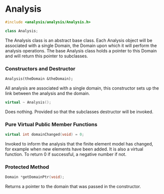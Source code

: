 # Analysis 

```cpp
#include <analysis/analysis/Analysis.h>

class Analysis;
```


The Analysis class is an abstract base class. Each Analysis object will
be associated with a single Domain, the Domain upon which it will
perform the analysis operations. The base Analysis class holds a pointer
to this Domain and will return this pointer to subclasses.

### Constructors and Destructor

```tcl
Analysis(theDomain &theDomain);
```
All analysis are associated with a single domain, this constructor sets
up the link between the analysis and the domain.



```cpp
virtual ~ Analysis();
```
Does nothing. Provided so that the subclasses destructor will be
invoked.


### Pure Virtual Public Member Functions

<!--

```cpp
virtual int analyze(void) = 0;
```
Invoked to perform the analysis on the domain, this is a pure virtual
function, i.e. all subclasses or their descendents must implement this
routine. Returns 0 if successful; a negative integer if not; the value
depends on the particular analysis class.
-->


```cpp
virtual int domainChanged(void) = 0;
```
Invoked to inform the analysis that the finite element model has
changed, for example when new elements have been added. It is also a
virtual function. To return $0$ if successful, a negative number if
not.

### Protected Method


```cpp
Domain *getDomainPtr(void);
```
Returns a pointer to the domain that was passed in the constructor.

